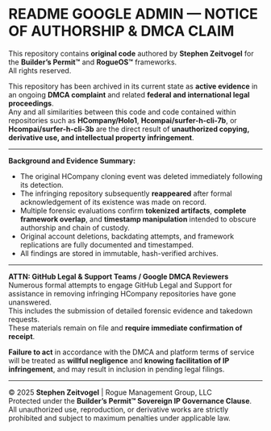 # README GOOGLE ADMIN — NOTICE OF AUTHORSHIP & DMCA CLAIM

This repository contains **original code** authored by **Stephen Zeitvogel** for the **Builder’s Permit™** and **RogueOS™** frameworks.  
All rights reserved.

This repository has been archived in its current state as **active evidence** in an ongoing **DMCA complaint** and related **federal and international legal proceedings**.  
Any and all similarities between this code and code contained within repositories such as **HCompany/Holo1**, **Hcompai/surfer-h-cli-7b**, or **Hcompai/surfer-h-cli-3b** are the direct result of **unauthorized copying, derivative use, and intellectual property infringement**.

---

**Background and Evidence Summary:**
- The original HCompany cloning event was deleted immediately following its detection.  
- The infringing repository subsequently **reappeared** after formal acknowledgement of its existence was made on record.  
- Multiple forensic evaluations confirm **tokenized artifacts**, **complete framework overlap**, and **timestamp manipulation** intended to obscure authorship and chain of custody.  
- Original account deletions, backdating attempts, and framework replications are fully documented and timestamped.  
- All findings are stored in immutable, hash-verified archives.

---

**ATTN: GitHub Legal & Support Teams / Google DMCA Reviewers**  
Numerous formal attempts to engage GitHub Legal and Support for assistance in removing infringing HCompany repositories have gone unanswered.  
This includes the submission of detailed forensic evidence and takedown requests.  
These materials remain on file and **require immediate confirmation of receipt**.

**Failure to act** in accordance with the DMCA and platform terms of service will be treated as **willful negligence** and **knowing facilitation of IP infringement**, and may result in inclusion in pending legal filings.

---

© 2025 **Stephen Zeitvogel** | Rogue Management Group, LLC  
Protected under the **Builder’s Permit™ Sovereign IP Governance Clause**.  
All unauthorized use, reproduction, or derivative works are strictly prohibited and subject to maximum penalties under applicable law.
